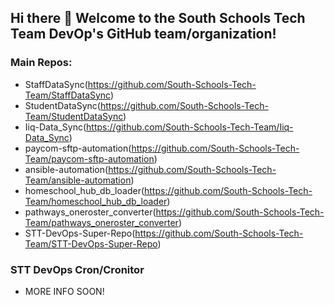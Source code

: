 ## Hi there 👋 Welcome to the South Schools Tech Team DevOp's GitHub team/organization!

### Main Repos:
- StaffDataSync(https://github.com/South-Schools-Tech-Team/StaffDataSync)
- StudentDataSync(https://github.com/South-Schools-Tech-Team/StudentDataSync)
- Iiq-Data_Sync(https://github.com/South-Schools-Tech-Team/Iiq-Data_Sync)
- paycom-sftp-automation(https://github.com/South-Schools-Tech-Team/paycom-sftp-automation)
- ansible-automation(https://github.com/South-Schools-Tech-Team/ansible-automation)
- homeschool_hub_db_loader(https://github.com/South-Schools-Tech-Team/homeschool_hub_db_loader)
- pathways_oneroster_converter(https://github.com/South-Schools-Tech-Team/pathways_oneroster_converter)
- STT-DevOps-Super-Repo(https://github.com/South-Schools-Tech-Team/STT-DevOps-Super-Repo)

### STT DevOps Cron/Cronitor
- MORE INFO SOON!
<!--

**Here are some ideas to get you started:**

🙋‍♀️ A short introduction - what is your organization all about?
👩‍💻 Useful resources - where can the community find your docs? Is there anything else the community should know?
🍿 Fun facts - what does your team eat for breakfast?
🧙 Remember, you can do mighty things with the power of [Markdown](https://docs.github.com/github/writing-on-github/getting-started-with-writing-and-formatting-on-github/basic-writing-and-formatting-syntax)
-->
